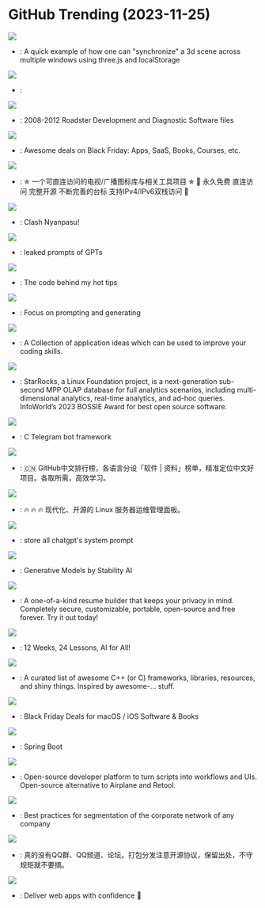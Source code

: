 # GitHub Trending (2023-11-25)

![](https://img.shields.io/badge/JavaScript-New%201-green?style=flat-square&logo=appveyor)
- [](https://github.comundefined): A quick example of how one can "synchronize" a 3d scene across multiple windows using three.js and localStorage

![](https://img.shields.io/badge/Python-New%2080-green?style=flat-square&logo=appveyor)
- [](https://github.comundefined): 

![](https://img.shields.io/badge/none-New%20172-green?style=flat-square&logo=appveyor)
- [](https://github.comundefined): 2008-2012 Roadster Development and Diagnostic Software files

![](https://img.shields.io/badge/none-New%20174-green?style=flat-square&logo=appveyor)
- [](https://github.comundefined): Awesome deals on Black Friday: Apps, SaaS, Books, Courses, etc.

![](https://img.shields.io/badge/JavaScript-New%20191-green?style=flat-square&logo=appveyor)
- [](https://github.comundefined): ✯ 一个可直连访问的电视/广播图标库与相关工具项目 ✯ 🔕 永久免费 直连访问 完整开源 不断完善的台标 支持IPv4/IPv6双栈访问 🔕

![](https://img.shields.io/badge/TypeScript-New%20939-green?style=flat-square&logo=appveyor)
- [](https://github.comundefined): Clash Nyanpasu!

![](https://img.shields.io/badge/none-New%20553-green?style=flat-square&logo=appveyor)
- [](https://github.comundefined): leaked prompts of GPTs

![](https://img.shields.io/badge/HTML-New%20162-green?style=flat-square&logo=appveyor)
- [](https://github.comundefined): The code behind my hot tips

![](https://img.shields.io/badge/Python-New%20168-green?style=flat-square&logo=appveyor)
- [](https://github.comundefined): Focus on prompting and generating

![](https://img.shields.io/badge/none-New%20235-green?style=flat-square&logo=appveyor)
- [](https://github.comundefined): A Collection of application ideas which can be used to improve your coding skills.

![](https://img.shields.io/badge/Java-New%20134-green?style=flat-square&logo=appveyor)
- [](https://github.comundefined): StarRocks, a Linux Foundation project, is a next-generation sub-second MPP OLAP database for full analytics scenarios, including multi-dimensional analytics, real-time analytics, and ad-hoc queries. InfoWorld’s 2023 BOSSIE Award for best open source software.

![](https://img.shields.io/badge/C-New%20174-green?style=flat-square&logo=appveyor)
- [](https://github.comundefined): C Telegram bot framework

![](https://img.shields.io/badge/Java-New%20341-green?style=flat-square&logo=appveyor)
- [](https://github.comundefined): 🇨🇳 GitHub中文排行榜，各语言分设「软件 | 资料」榜单，精准定位中文好项目。各取所需，高效学习。

![](https://img.shields.io/badge/Go-New%2054-green?style=flat-square&logo=appveyor)
- [](https://github.comundefined): 🔥 🔥 🔥 现代化、开源的 Linux 服务器运维管理面板。

![](https://img.shields.io/badge/Shell-New%2063-green?style=flat-square&logo=appveyor)
- [](https://github.comundefined): store all chatgpt's system prompt

![](https://img.shields.io/badge/Python-New%20897-green?style=flat-square&logo=appveyor)
- [](https://github.comundefined): Generative Models by Stability AI

![](https://img.shields.io/badge/TypeScript-New%20223-green?style=flat-square&logo=appveyor)
- [](https://github.comundefined): A one-of-a-kind resume builder that keeps your privacy in mind. Completely secure, customizable, portable, open-source and free forever. Try it out today!

![](https://img.shields.io/badge/Jupyter%20Notebook-New%20144-green?style=flat-square&logo=appveyor)
- [](https://github.comundefined): 12 Weeks, 24 Lessons, AI for All!

![](https://img.shields.io/badge/none-New%20139-green?style=flat-square&logo=appveyor)
- [](https://github.comundefined): A curated list of awesome C++ (or C) frameworks, libraries, resources, and shiny things. Inspired by awesome-... stuff.

![](https://img.shields.io/badge/Swift-New%2026-green?style=flat-square&logo=appveyor)
- [](https://github.comundefined): Black Friday Deals for macOS / iOS Software & Books

![](https://img.shields.io/badge/Java-New%2082-green?style=flat-square&logo=appveyor)
- [](https://github.comundefined): Spring Boot

![](https://img.shields.io/badge/JavaScript-New%20212-green?style=flat-square&logo=appveyor)
- [](https://github.comundefined): Open-source developer platform to turn scripts into workflows and UIs. Open-source alternative to Airplane and Retool.

![](https://img.shields.io/badge/none-New%2038-green?style=flat-square&logo=appveyor)
- [](https://github.comundefined): Best practices for segmentation of the corporate network of any company

![](https://img.shields.io/badge/Java-New%2075-green?style=flat-square&logo=appveyor)
- [](https://github.comundefined): 真的没有QQ群、QQ频道、论坛。打包分发注意开源协议，保留出处，不守规矩就不要搞。

![](https://img.shields.io/badge/TypeScript-New%20123-green?style=flat-square&logo=appveyor)
- [](https://github.comundefined): Deliver web apps with confidence 🚀

